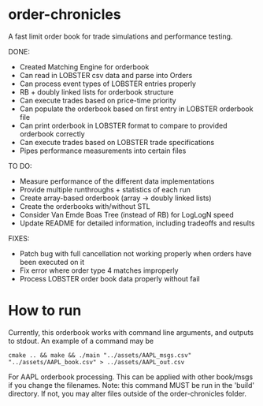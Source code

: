 # order-chronicles
A fast limit order book for trade simulations and performance testing.

DONE:
- Created Matching Engine for orderbook
- Can read in LOBSTER csv data and parse into Orders
- Can process event types of LOBSTER entries properly
- RB + doubly linked lists for orderbook structure
- Can execute trades based on price-time priority
- Can populate the orderbook based on first entry in LOBSTER orderbook file
- Can print orderbook in LOBSTER format to compare to provided orderbook correctly
- Can execute trades based on LOBSTER trade specifications
- Pipes performance measurements into certain files

TO DO:
- Measure performance of the different data implementations
- Provide multiple runthroughs + statistics of each run
- Create array-based orderbook (array -> doubly linked lists)
- Create the orderbooks with/without STL
- Consider Van Emde Boas Tree (instead of RB) for LogLogN speed
- Update README for detailed information, including tradeoffs and results

FIXES: 
- Patch bug with full cancellation not working properly when orders have been executed on it
- Fix error where order type 4 matches improperly
- Process LOBSTER order book data properly without fail

# How to run

Currently, this orderbook works with command line arguments, and outputs to stdout. An example of a command may be
```
cmake .. && make && ./main "../assets/AAPL_msgs.csv" "../assets/AAPL_book.csv" > ../assets/AAPL_out.csv
```
For AAPL orderbook processing. This can be applied with other book/msgs if you change the filenames.
Note: this command MUST be run in the 'build' directory. If not, you may alter files outside of
the order-chronicles folder.


